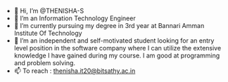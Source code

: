 - 👋 Hi, I’m @THENISHA-S
- 👀 I’m an Information Technology Engineer
- 🌱 I’m currently pursuing my degree in 3rd year at Bannari Amman Institute Of Technology
- 💞️ I’m an independent and self-motivated student looking for an entry level position in the software company where I can utilize the extensive knowledge I have gained      during my course. I am good at programming and problem solving.
- 📫 To reach : thenisha.it20@bitsathy.ac.in

<!---
THENISHA-S/THENISHA-S is a ✨ special ✨ repository because its `README.md` (this file) appears on your GitHub profile.
You can click the Preview link to take a look at your changes.
--->
